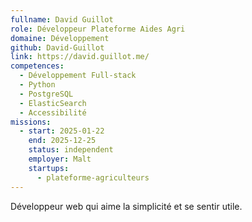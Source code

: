 ```yaml
---
fullname: David Guillot
role: Développeur Plateforme Aides Agri
domaine: Développement
github: David-Guillot
link: https://david.guillot.me/
competences:
  - Développement Full-stack
  - Python
  - PostgreSQL
  - ElasticSearch
  - Accessibilité
missions:
  - start: 2025-01-22
    end: 2025-12-25
    status: independent
    employer: Malt
    startups:
      - plateforme-agriculteurs
---
```

Développeur web qui aime la simplicité et se sentir utile.